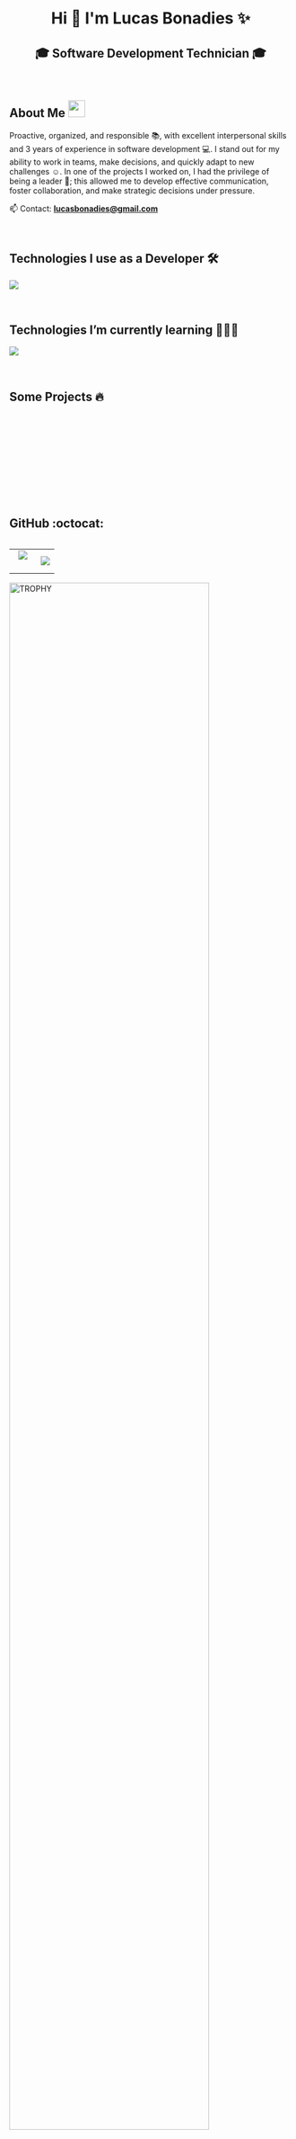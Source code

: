 <h1 align="center"> Hi 👋 I'm Lucas Bonadies ✨ </h1> 
<h2 align="center">🎓 Software Development Technician 🎓</h2> 

<br>
<h2> About Me <picture><img src = "https://github.com/7oSkaaa/7oSkaaa/blob/main/Images/about_me.gif?raw=true" width = 30px></picture> </h2>
<!--Intro start-->

<p align="left">

Proactive, organized, and responsible 📚, with excellent interpersonal skills and 3 years of experience in software development 💻. I stand out for my ability to work in teams, make decisions, and quickly adapt to new challenges ☺️. In one of the projects I worked on, I had the privilege of being a leader 📝; this allowed me to develop effective communication, foster collaboration, and make strategic decisions under pressure.

📫 Contact: **lucasbonadies@gmail.com**
<!--Intro end-->
  </p>
<br>

<h2 > Technologies I use as a Developer 🛠️ </h2>
<!--tech stack icons-->
<p align="left">
  <a href="https://skillicons.dev">
    <img src="https://skillicons.dev/icons?i=php,laravel,css,html,js,mysql,git,github,vscode,wordpress&perline=12" />
  </a>
</p>
<br>
<!-------------------------->
<h2 > Technologies I’m currently learning 👨🏻‍💻</h2>
<!--tech stack icons-->
<p align="left">
  <a href="https://skillicons.dev">
    <img src="https://skillicons.dev/icons?i=cs,java,py,firebase,docker,eclipse,linux&perline=12" />
  </a>
</p>
<br>
<!-------------------------->
<div id="proyectos">
  
<h2 > Some Projects 🔥</h2>

<table align="left" >
<tr border="none">

     
</tr>
</table>

  </div>
<br>
<br><br>
<br>
<br><br><br>
<br><br>

<h2> GitHub :octocat: </h2>
<!--- stats & Trophy (start) -->
<p align="center">
  <!--- stats (start) -->
<table align="left">
<tr border="none">
<td width="60%" align="center">
  
 <img  align="center"  src="https://github-readme-stats.vercel.app/api?username=lucasbonadies&theme=dark&show_icons=true&count_private=true" />
  <br></br> 
</td>

<td width="40%" align="center">

  <img  align="center"  src="https://github-readme-stats.anuraghazra1.vercel.app/api/top-langs/?username=lucasbonadies&theme=dark&hide_border=false&no-bg=true&no-frame=true&langs_count=10"/>

  </td>
</tr>
</table>
<!--- stats (end) -->

<!--- trophy (start) -->
<div align=left>
  <a href="https://github.com/ryo-ma/github-profile-trophy" title="Go to Source">
      <img align="center" width=84% src="https://github-profile-trophy.vercel.app/?username=lucasbonadies&theme=radical&row=1&column=7&margin-h=15&margin-w=5&no-bg=true" alt="TROPHY" />
    </a>
</div>
<!--- trophy (start) -->


</p>        
<!--- stats (end) -->
<br></br> 

<h2> Let's Connect..!</h2>
<p align="left">
  <a href="https://linkedin.com/in/lucasbonadies/" target="blank"><img align="center" src="https://img.shields.io/badge/LinkedIn-0077B5?style=for-the-badge&logo=linkedin&logoColor=white" alt="lucasbonadies"/></a>
  <a href="https://www.youtube.com/@lucasbonadies" target="blank"><img align="center" src="https://img.shields.io/badge/YouTube-FF0000?style=for-the-badge&logo=youtube&logoColor=white" alt="@LucasBonadies"  /></a>
  <a href = "mailto:lucasbonadies@gmail.com" target="blank"><img align="center" src="https://img.shields.io/badge/Gmail-D14836?style=for-the-badge&logo=gmail&logoColor=white" alt="@lucasbonadies"  /></a>  
  
  [![Instagram](https://img.shields.io/badge/-Instagram-E4405F?style=for-the-badge&logo=instagram&logoColor=white)](https://www.instagram.com/_belayout/?hl=es-la)
  [![Web Site](https://img.shields.io/badge/-Sitio_Web-000?style=for-the-badge&logo=web&logoColor=white)](https://www.instagram.com/_belayout/?hl=es-la)

</p>
### 📌 Proyectos destacados

- [Sitio institucional para X negocio](enlace-al-repo-o-web)
- [Aplicación web para gestión de pedidos](enlace-al-repo)
- [Landing page para campaña digital](enlace-al-repo-o-web)

*(Agrega aquí los que quieras destacar)*

---

✨ **Thanks for visiting my profile!**




